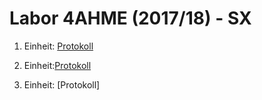 # Labor 4AHME (2017/18) - SX


1. Einheit: [Protokoll](sacrom14/LaborprotokollUE1.md)

 2. Einheit:[Protokoll](https://github.com/HTLMechatronics/m14-la1-sx/blob/sacrom14/sacrom14/LaborprotokollUE2.md)

3. Einheit: [Protokoll]
